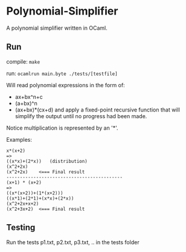 # Polynomial-Simplifier

A polynomial simplifier written in OCaml.

## Run

compile: `make`

run: `ocamlrun main.byte ./tests/[testfile]`

Will read polynomial expressions in the form of:
* ax+bx^n+c
* (a+bx)^n
* (ax+bx)*(cx+d)
and apply a fixed-point recursive function that will simplify the output until no progress had been made.

Notice multiplication is represented by an '*'.

Examples:
```
x*(x+2)
=>
((x*x)+(2*x))   (distribution)
(x^2+2x)
(x^2+2x)    <=== Final result
-------------------------------------------
(x+1) * (x+2) 
=> 
((x*(x+2))+(1*(x+2)))
((x*1)+(2*1)+(x*x)+(2*x))
(x^2+2x+x+2)
(x^2+3x+2)  <=== Final result
```
## Testing
Run the tests p1.txt, p2.txt, p3.txt, .. in the tests folder